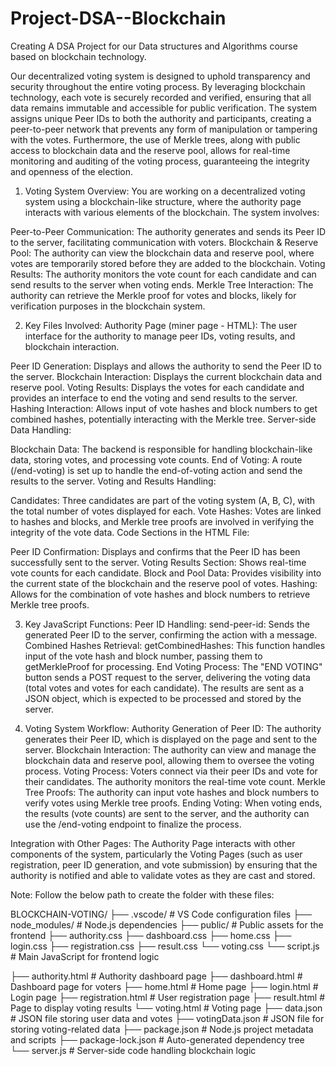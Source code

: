 # Project-DSA--Blockchain
Creating A DSA Project for our Data structures and Algorithms course based on blockchain technology.

Our decentralized voting system is designed to uphold transparency and security throughout the entire voting process. By leveraging blockchain technology, each vote is securely recorded and verified, ensuring that all data remains immutable and accessible for public verification. The system assigns unique Peer IDs to both the authority and participants, creating a peer-to-peer network that prevents any form of manipulation or tampering with the votes. Furthermore, the use of Merkle trees, along with public access to blockchain data and the reserve pool, allows for real-time monitoring and auditing of the voting process, guaranteeing the integrity and openness of the election.



1. Voting System Overview:
You are working on a decentralized voting system using a blockchain-like structure, where the authority page interacts with various elements of the blockchain. The system involves:

Peer-to-Peer Communication: The authority generates and sends its Peer ID to the server, facilitating communication with voters.
Blockchain & Reserve Pool: The authority can view the blockchain data and reserve pool, where votes are temporarily stored before they are added to the blockchain.
Voting Results: The authority monitors the vote count for each candidate and can send results to the server when voting ends.
Merkle Tree Interaction: The authority can retrieve the Merkle proof for votes and blocks, likely for verification purposes in the blockchain system.

2. Key Files Involved:
Authority Page (miner page - HTML): The user interface for the authority to manage peer IDs, voting results, and blockchain interaction.

Peer ID Generation: Displays and allows the authority to send the Peer ID to the server.
Blockchain Interaction: Displays the current blockchain data and reserve pool.
Voting Results: Displays the votes for each candidate and provides an interface to end the voting and send results to the server.
Hashing Interaction: Allows input of vote hashes and block numbers to get combined hashes, potentially interacting with the Merkle tree.
Server-side Data Handling:

Blockchain Data: The backend is responsible for handling blockchain-like data, storing votes, and processing vote counts.
End of Voting: A route (/end-voting) is set up to handle the end-of-voting action and send the results to the server.
Voting and Results Handling:

Candidates: Three candidates are part of the voting system (A, B, C), with the total number of votes displayed for each.
Vote Hashes: Votes are linked to hashes and blocks, and Merkle tree proofs are involved in verifying the integrity of the vote data.
Code Sections in the HTML File:

Peer ID Confirmation: Displays and confirms that the Peer ID has been successfully sent to the server.
Voting Results Section: Shows real-time vote counts for each candidate.
Block and Pool Data: Provides visibility into the current state of the blockchain and the reserve pool of votes.
Hashing: Allows for the combination of vote hashes and block numbers to retrieve Merkle tree proofs.

3. Key JavaScript Functions:
Peer ID Handling:
send-peer-id: Sends the generated Peer ID to the server, confirming the action with a message.
Combined Hashes Retrieval:
getCombinedHashes: This function handles input of the vote hash and block number, passing them to getMerkleProof for processing.
End Voting Process:
The "END VOTING" button sends a POST request to the server, delivering the voting data (total votes and votes for each candidate).
The results are sent as a JSON object, which is expected to be processed and stored by the server.

4. Voting System Workflow:
Authority Generation of Peer ID: The authority generates their Peer ID, which is displayed on the page and sent to the server.
Blockchain Interaction: The authority can view and manage the blockchain data and reserve pool, allowing them to oversee the voting process.
Voting Process: Voters connect via their peer IDs and vote for their candidates. The authority monitors the real-time vote count.
Merkle Tree Proofs: The authority can input vote hashes and block numbers to verify votes using Merkle tree proofs.
Ending Voting: When voting ends, the results (vote counts) are sent to the server, and the authority can use the /end-voting endpoint to finalize the process.

Integration with Other Pages:
The Authority Page interacts with other components of the system, particularly the Voting Pages (such as user registration, peer ID generation, and vote submission) by ensuring that the authority is notified and able to validate votes as they are cast and stored.


Note: Follow the below path to create the folder with these files:

BLOCKCHAIN-VOTING/
├── .vscode/                # VS Code configuration files
├── node_modules/           # Node.js dependencies
├── public/                 # Public assets for the frontend
    ├── authority.css
    ├── dashboard.css
    ├── home.css
    ├── login.css
    ├── registration.css
    ├── result.css
    └── voting.css
    └── script.js       # Main JavaScript for frontend logic

├── authority.html      # Authority dashboard page
├── dashboard.html      # Dashboard page for voters
├── home.html           # Home page
├── login.html          # Login page
├── registration.html   # User registration page
├── result.html         # Page to display voting results
└── voting.html         # Voting page
├── data.json               # JSON file storing user data and votes
├── votingData.json         # JSON file for storing voting-related data
├── package.json            # Node.js project metadata and scripts
├── package-lock.json       # Auto-generated dependency tree
└── server.js               # Server-side code handling blockchain logic 

 



